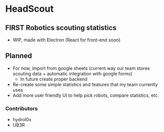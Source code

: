 # HeadScout

## FIRST Robotics scouting statistics

- WIP, made with Electron (React for front-end soon)

## Planned

- For now, import from google sheets (current way our team stores scouting data + automatic integration with google forms)
  - In future create proper backend
- Re-create some simple statistics and features that my team currently uses
- Add more user friendly UI to help pick robots, compare statistics, etc.

### Contributors
 - hydrol0x
 - UB3R